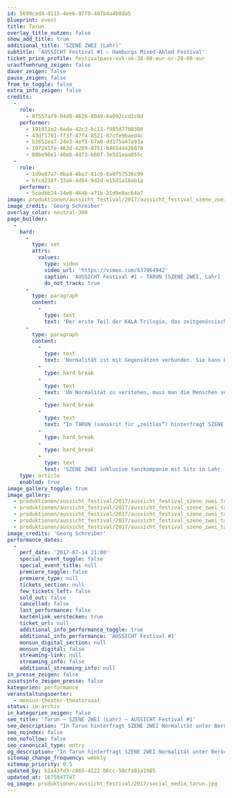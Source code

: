 ```yaml
---
id: 5699ced4-d115-4ee6-97f0-4b7b4a4b0da5
blueprint: event
title: Tarun
overlay_title_nutzen: false
show_add_title: true
additional_title: 'SZENE 2WEI (Lahr)'
subtitle: 'AUSSICHT Festival #1 – Hamburgs Mixed-Abled Festival'
ticket_price_profile: festivalpass-vvk-ak-38-00-eur-or-28-00-eur
urauffuehrung_zeigen: false
dauer_zeigen: false
pause_zeigen: false
from_to_toggle: false
extra_info_zeigen: false
credits:
  -
    role:
      - 8f557af9-04d8-4626-8049-6a092ccd2c8d
    performer:
      - 191911e2-6eda-42c3-bc11-f985d7708380
      - 43df1781-ff3f-47f4-8521-87cfe96aed4c
      - b2651ea7-24e3-4ef1-b7a0-dd175a47a93a
      - 197241fe-463d-4269-8751-b46544426078
      - 80be96e1-40eb-44f3-b60f-3e5d1eaa055c
  -
    role:
      - 1d9e87a7-0ba4-4ba7-81c0-6a0f57536c99
      - bfcd238f-33a6-4d84-9d2d-e15d1a18ab1a
    performer:
      - 5cadbb24-14e8-464b-a71b-21d9e0ac64a7
image: produktionen/aussicht_festival/2017/aussicht_festival_szene_zwei_tarun_01.jpg
image_credit: 'Georg Schreiber'
overlay_color: neutral-300
page_builder:
  -
    bard:
      -
        type: set
        attrs:
          values:
            type: video
            video_url: 'https://vimeo.com/637964942'
            caption: 'AUSSICHT Festival #1 – TARUN [SZENE 2WEI, Lahr] '
            do_not_track: true
      -
        type: paragraph
        content:
          -
            type: text
            text: 'Der erste Teil der KALA Trilogie, das zeitgenössische Tanzstück TARUN, beschäftigt sich mit Normalität - und stellt dabei, entsprechend des Namens KALA (sanskrit für „Zeit“), die Zeit in den Mittelpunkt ihrer Betrachtungen.'
      -
        type: paragraph
        content:
          -
            type: text
            text: 'Normalität ist mit Gegensätzen verbunden. Sie kann bewahren und verletzen, ist Schutz und Richter, Ansporn und Hemmnis zugleich - und bleibt trotz ihrer scheinbaren Aktivität doch immer passiv: ein neutrales Abbild der Zeit, von Menschen definiert und von äußeren Umständen abhängig.'
          -
            type: hard_break
          -
            type: text
            text: 'Um Normalität zu verstehen, muss man die Menschen verstehen. Und das Verständnis der Menschen ist untrennbar verbunden mit der Zeit, in der sie leben. Soziale Aspekte, Religionen, Brauchtum und Politik beeinflussen uns, unsere Einstellung zu uns selbst, unser Verständnis der Welt - und damit einhergehend unsere Vorstellung von Normalität.'
          -
            type: hard_break
          -
            type: text
            text: "In TARUN (sanskrit für „zeitlos“) hinterfragt SZENE 2WEI inklusive tanzkompanie Normalität unter Berücksichtigung inklusiver Aspekte und öffnet damit Türen in eine Welt, in der es normal ist, verschieden zu sein.\_"
          -
            type: hard_break
          -
            type: hard_break
          -
            type: text
            text: 'SZENE 2WEI inklusive tanzkompanie mit Sitz in Lahr (Schwarzwald) besteht aus Künstlerinnen und Künstlern mit und ohne Behinderung und wurde 2009 von Timo Gmeiner und William Sánchez H. in Essen gegründet. Sie betreibt zeitgenössisches Tanztheater als Medium und Motor für inklusives Handeln, also ein Verhalten, das Vielfalt wertschätzt und anerkennt. Auf diese Weise möchte sie der inklusiven Tanzkunst hierzulande Raum und Anerkennung verschaffen.'
    type: article
    enabled: true
image_gallery_toggle: true
image_gallery:
  - produktionen/aussicht_festival/2017/aussicht_festival_szene_zwei_tarun_01.jpg
  - produktionen/aussicht_festival/2017/aussicht_festival_szene_zwei_tarun_02.jpg
  - produktionen/aussicht_festival/2017/aussicht_festival_szene_zwei_tarun_03.jpg
  - produktionen/aussicht_festival/2017/aussicht_festival_szene_zwei_tarun_04.jpg
  - produktionen/aussicht_festival/2017/aussicht_festival_szene_zwei_tarun_05.jpg
image_credits: 'Georg Schreiber'
performance_dates:
  -
    perf_date: '2017-07-14 21:00'
    special_event_toggle: false
    special_event_title: null
    premiere_toggle: false
    premiere_type: null
    tickets_section: null
    few_tickets_left: false
    sold_out: false
    cancelled: false
    last_performance: false
    kartenlink_verstecken: true
    ticket_url: null
    additional_info_performance_toggle: true
    additional_info_performance: 'AUSSICHT Festival #1'
    monsun_digital_section: null
    monsun_digital: false
    streaming-link: null
    streaming_info: false
    additional_streaming_info: null
in_presse_zeigen: false
zusatsinfo_zeigen_presse: false
kategorien: performance
veranstaltungsoerter:
  - monsun-theater-theatersaal
status: im-archiv
in_kategorien_zeigen: false
seo_title: 'Tarun – SZENE 2WEI (Lahr) – AUSSICHT Festival #1'
seo_description: "In Tarun hinterfragt SZENE 2WEI Normalität unter Berücksichtigung inklusiver Aspekte und öffnet Türen in eine Welt, in der es normal ist, verschieden zu sein.\_"
seo_noindex: false
seo_nofollow: false
seo_canonical_type: entry
og_description: "In Tarun hinterfragt SZENE 2WEI Normalität unter Berücksichtigung inklusiver Aspekte und öffnet Türen in eine Welt, in der es normal ist, verschieden zu sein.\_"
sitemap_change_frequency: weekly
sitemap_priority: 0.5
updated_by: b1a43fd3-c865-4122-b6cc-50cfa81a1985
updated_at: 1675047747
og_image: produktionen/aussicht_festival/2017/social_media_tarun.jpg
---
```

